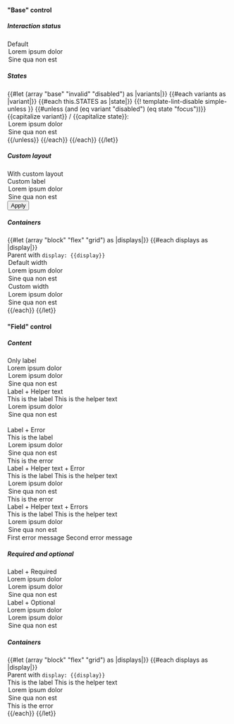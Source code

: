 <section data-test-percy data-section="showcase">
  

  <h4 class="dummy-h4">"Base" control</h4>
  <h5 class="dummy-h6">Interaction status</h5>
  <div class="dummy-form-select-base-sample">
    <div>
      <span class="dummy-text-small">Default</span>
      <br />
      <Hds::Form::Select::Base as |C|>
        <C.Options>
          <option>Lorem ipsum dolor</option>
          <option>Sine qua non est</option>
        </C.Options>
      </Hds::Form::Select::Base>
    </div>
  </div>
  <h5 class="dummy-h6">States</h5>
  <div class="dummy-form-select-grid-sample">
    {{#let (array "base" "invalid" "disabled") as |variants|}}
      {{#each variants as |variant|}}
        {{#each this.STATES as |state|}}
          {{! template-lint-disable simple-unless }}
          {{#unless (and (eq variant "disabled") (eq state "focus"))}}
            <div>
              <span class="dummy-text-small">{{capitalize variant}} / {{capitalize state}}:</span>
              <br />
              <div class="dummy-form-select-sublist" mock-state-value={{state}} mock-state-selector="select">
                <Hds::Form::Select::Field
                  disabled={{if (eq variant "disabled") "disabled"}}
                  @isInvalid={{if (eq variant "invalid") true}}
                  as |F|
                >
                  <F.Options>
                    <option>Lorem ipsum dolor</option>
                    <option>Sine qua non est</option>
                  </F.Options>
                </Hds::Form::Select::Field>
              </div>
            </div>
          {{/unless}}
        {{/each}}
      {{/each}}
    {{/let}}
  </div>
  <h5 class="dummy-h6">Custom layout</h5>
  <div class="dummy-form-select-base-sample">
    <div>
      <span class="dummy-text-small">With custom layout</span>
      <br />
      <div class="dummy-form-select-custom-layout">
        <label for="my-custom-select-example">Custom label</label>
        <Hds::Form::Select::Base id="my-custom-select-example" as |C|>
          <C.Options>
            <option>Lorem ipsum dolor</option>
            <option>Sine qua non est</option>
          </C.Options>
        </Hds::Form::Select::Base>
        <button type="button">Apply</button>
      </div>
    </div>
  </div>
  <h5 class="dummy-h5">Containers</h5>
  <div class="dummy-form-select-containers">
    {{#let (array "block" "flex" "grid") as |displays|}}
      {{#each displays as |display|}}
        <div>
          <span class="dummy-text-small">Parent with <code class="dummy-code">display: {{display}}</code></span>
          <br />
          <div class="dummy-form-select-sublist">
            <div class="dummy-form-select-containers__{{display}}">
              <Hds::Form::Select::Base as |C|>
                <C.Options>
                  <option>Default width</option>
                  <option>Lorem ipsum dolor</option>
                  <option>Sine qua non est</option>
                </C.Options>
              </Hds::Form::Select::Base>
            </div>
            <div class="dummy-form-select-containers__{{display}}">
              <Hds::Form::Select::Base @width="248px" as |C|>
                <C.Options>
                  <option>Custom width</option>
                  <option>Lorem ipsum dolor</option>
                  <option>Sine qua non est</option>
                </C.Options>
              </Hds::Form::Select::Base>
            </div>
          </div>
        </div>
      {{/each}}
    {{/let}}
  </div>

  <h4 class="dummy-h4">"Field" control</h4>
  <h5 class="dummy-h5">Content</h5>
  <div class="dummy-form-select-grid-sample">
    <div>
      <span class="dummy-text-small">Only label</span>
      <br />
      <Hds::Form::Select::Field as |F|>
        <F.Label>Lorem ipsum dolor</F.Label>
        <F.Options>
          <option>Lorem ipsum dolor</option>
          <option>Sine qua non est</option>
        </F.Options>
      </Hds::Form::Select::Field>
    </div>
    <div>
      <span class="dummy-text-small">Label + Helper text</span>
      <br />
      <Hds::Form::Select::Field as |F|>
        <F.Label>This is the label</F.Label>
        <F.HelperText>This is the helper text</F.HelperText>
        <F.Options>
          <option>Lorem ipsum dolor</option>
          <option>Sine qua non est</option>
        </F.Options>
      </Hds::Form::Select::Field>
    </div>
  </div>
  <br />
  <div class="dummy-form-select-grid-sample">
    <div>
      <span class="dummy-text-small">Label + Error</span>
      <br />
      <Hds::Form::Select::Field @isInvalid={{true}} as |F|>
        <F.Label>This is the label</F.Label>
        <F.Options>
          <option>Lorem ipsum dolor</option>
          <option>Sine qua non est</option>
        </F.Options>
        <F.Error>This is the error</F.Error>
      </Hds::Form::Select::Field>
    </div>
    <div>
      <span class="dummy-text-small">Label + Helper text + Error</span>
      <br />
      <Hds::Form::Select::Field @isInvalid={{true}} as |F|>
        <F.Label>This is the label</F.Label>
        <F.HelperText>This is the helper text</F.HelperText>
        <F.Options>
          <option>Lorem ipsum dolor</option>
          <option>Sine qua non est</option>
        </F.Options>
        <F.Error>This is the error</F.Error>
      </Hds::Form::Select::Field>
    </div>
    <div>
      <span class="dummy-text-small">Label + Helper text + Errors</span>
      <br />
      <Hds::Form::Select::Field @isInvalid={{true}} as |F|>
        <F.Label>This is the label</F.Label>
        <F.HelperText>This is the helper text</F.HelperText>
        <F.Options>
          <option>Lorem ipsum dolor</option>
          <option>Sine qua non est</option>
        </F.Options>
        <F.Error as |E|>
          <E.Message>First error message</E.Message>
          <E.Message>Second error message</E.Message>
        </F.Error>
      </Hds::Form::Select::Field>
    </div>
  </div>
  <h5 class="dummy-h5">Required and optional</h5>
  <div class="dummy-form-select-grid-sample">
    <div>
      <span class="dummy-text-small">Label + Required</span>
      <br />
      <Hds::Form::Select::Field @isRequired={{true}} as |F|>
        <F.Label>Lorem ipsum dolor</F.Label>
        <F.Options>
          <option>Lorem ipsum dolor</option>
          <option>Sine qua non est</option>
        </F.Options>
      </Hds::Form::Select::Field>
    </div>
    <div>
      <span class="dummy-text-small">Label + Optional</span>
      <br />
      <Hds::Form::Select::Field @isOptional={{true}} as |F|>
        <F.Label>Lorem ipsum dolor</F.Label>
        <F.Options>
          <option>Lorem ipsum dolor</option>
          <option>Sine qua non est</option>
        </F.Options>
      </Hds::Form::Select::Field>
    </div>
  </div>
  <h5 class="dummy-h5">Containers</h5>
  <div class="dummy-form-select-containers">
    {{#let (array "block" "flex" "grid") as |displays|}}
      {{#each displays as |display|}}
        <div>
          <span class="dummy-text-small">Parent with <code class="dummy-code">display: {{display}}</code></span>
          <br />
          <div class="dummy-form-select-containers__{{display}}">
            <Hds::Form::Select::Field @isInvalid={{true}} as |F|>
              <F.Label>This is the label</F.Label>
              <F.HelperText>This is the helper text</F.HelperText>
              <F.Options>
                <option>Lorem ipsum dolor</option>
                <option>Sine qua non est</option>
              </F.Options>
              <F.Error>This is the error</F.Error>
            </Hds::Form::Select::Field>
          </div>
        </div>
      {{/each}}
    {{/let}}
  </div>

</section>